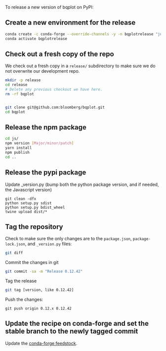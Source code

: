 To release a new version of bqplot on PyPI:

## Create a new environment for the release

```sh
conda create -c conda-forge --override-channels -y -n bqplotrelease "jupyterlab=3.2" "nodejs=16" twine ipywidgets pip jupyter_packaging "yarn<2"
conda activate bqplotrelease
```

## Check out a fresh copy of the repo

We check out a fresh copy in a `release/` subdirectory to make sure we do not
overwrite our development repo.

```sh
mkdir -p release
cd release
# Delete any previous checkout we have here.
rm -rf bqplot


git clone git@github.com:bloomberg/bqplot.git
cd bqplot
```

## Release the npm package

```sh
cd js/
npm version [Major/minor/patch]
yarn install
npm publish
cd ..
```

## Release the pypi package

Update _version.py (bump both the python package version, and if needed, the Javascript version)

```
git clean -dfx
python setup.py sdist
python setup.py bdist_wheel
twine upload dist/*
```

## Tag the repository

Check to make sure the only changes are to the `package.json`, `package-lock.json`, and `_version.py` files:

```sh
git diff
```

Commit the changes in git

```sh
git commit -sa -m "Release 0.12.42"
```

Tag the release

```sh
git tag [version, like 0.12.42]
```

Push the changes:
```
git push origin 0.12.x 0.12.42
```

## Update the recipe on conda-forge and set the stable branch to the newly tagged commit

Update the [conda-forge feedstock](https://github.com/conda-forge/bqplot-feedstock/).
